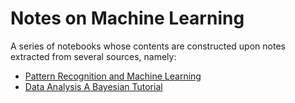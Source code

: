 # Notes on Machine Learning
A series of notebooks whose contents are constructed upon notes extracted from several sources, namely:
* [Pattern Recognition and Machine Learning](https://www.amazon.com/Pattern-Recognition-Learning-Information-Statistics/dp/0387310738)
* [Data Analysis A Bayesian Tutorial](https://www.amazon.com/Data-Analysis-Bayesian-Devinderjit-Sivia/dp/0198568320)